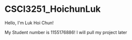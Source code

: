 # CSCI3251_HoichunLuk
Hello, I'm Luk Hoi Chun!

My Student number is 1155176886! I will pull my project later
